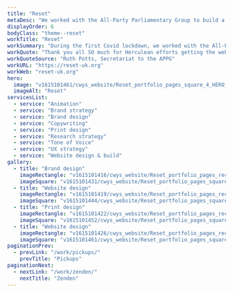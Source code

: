 ```yaml
---
title: "Reset"
metaDesc: "We worked with the All-Party Parliamentary Group to build a brand and website"
displayOrder: 6
bodyClass: "theme--reset"
workTitle: "Reset"
workSummary: "During the first Covid lockdown, we worked with the All-Party Parliamentary Group for the Green New Deal to shine some optimism into the gloom, with a national engagement program exploring the ways we could Build Back Better."
workQuote: "Thank you all SO much for Herculean efforts getting the website ready on time, I can't tell you how much we appreciate it, and it looks great!"
workQuoteSource: "Ruth Potts, Secretariat to the APPG"
workURL: "https://reset-uk.org"
workWeb: "reset-uk.org"
hero:
  image: "v1615101461/cwys_website/Reset_portfolio_pages_square_4_HERO_ylmeaq"
  imageAlt: "Reset"
servicesList:
  - service: "Animation"
  - service: "Brand strategy"
  - service: "Brand design"
  - service: "Copywriting"
  - service: "Print design"
  - service: "Research strategy"
  - service: "Tone of Voice"
  - service: "UX strategy"
  - service: "Website design & build"
gallery:
  - title: "Brand design"
    imageRectangle: "v1615101416/cwys_website/Reset_portfolio_pages_rectangle_1_mxgnrt"
    imageSquare: "v1615101431/cwys_website/Reset_portfolio_pages_square_1_fazxbb"
  - title: "Website design"
    imageRectangle: "v1615101419/cwys_website/Reset_portfolio_pages_rectangle_2_qeewbo"
    imageSquare: "v1615101444/cwys_website/Reset_portfolio_pages_square_2_yfhnvh"
  - title: "Print design"
    imageRectangle: "v1615101422/cwys_website/Reset_portfolio_pages_rectangle_3_psxjsa"
    imageSquare: "v1615101452/cwys_website/Reset_portfolio_pages_square_3_gjhjyz"
  - title: "Website design"
    imageRectangle: "v1615101426/cwys_website/Reset_portfolio_pages_rectangle_4_sqi3ml"
    imageSquare: "v1615101461/cwys_website/Reset_portfolio_pages_square_4_HERO_ylmeaq"
paginationPrev:
  - prevLink: "/work/pickups/"
    prevTitle: "Pickups"
paginationNext:
  - nextLink: "/work/zenden/"
    nextTitle: "Zenden"
---
```

